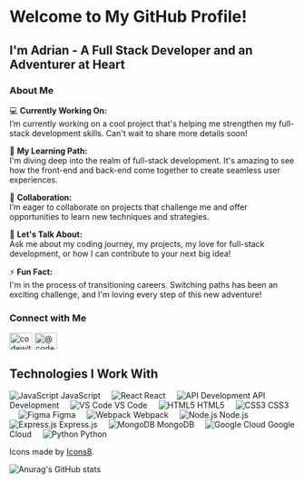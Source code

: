# Welcome to My GitHub Profile!

## I'm Adrian - A Full Stack Developer and an Adventurer at Heart

### About Me

💻 **Currently Working On:**  
I’m currently working on a cool project that's helping me strengthen my full-stack development skills. Can't wait to share more details soon!

🌱 **My Learning Path:**  
I'm diving deep into the realm of full-stack development. It's amazing to see how the front-end and back-end come together to create seamless user experiences.

👯 **Collaboration:**  
I’m eager to collaborate on projects that challenge me and offer opportunities to learn new techniques and strategies.

💬 **Let's Talk About:**  
Ask me about my coding journey, my projects, my love for full-stack development, or how I can contribute to your next big idea!

⚡ **Fun Fact:**  
I'm in the process of transitioning careers. Switching paths has been an exciting challenge, and I'm loving every step of this new adventure!

### Connect with Me

<p align="left">
<a href="https://twitter.com/codewithadrian" target="blank"><img align="center" src="https://raw.githubusercontent.com/rahuldkjain/github-profile-readme-generator/master/src/images/icons/Social/twitter.svg" alt="codewithadrian" height="30" width="40" /></a>
<a href="https://hashnode.com/@codewithadrian" target="blank"><img align="center" src="https://raw.githubusercontent.com/rahuldkjain/github-profile-readme-generator/master/src/images/icons/Social/hashnode.svg" alt="@codewithadrian" height="30" width="40" /></a>
</p>

  
## Technologies I Work With

<p>
  <img src="https://img.icons8.com/color/24/000000/javascript.png" alt="JavaScript" /> JavaScript
  &nbsp;&nbsp;&nbsp;
  <img src="https://img.icons8.com/color/24/000000/react-native.png" alt="React" /> React
  &nbsp;&nbsp;&nbsp;
  <img src="https://img.icons8.com/ios/24/ffffff/api-settings.png" alt="API Development" /> API Development
  &nbsp;&nbsp;&nbsp;
  <img src="https://img.icons8.com/color/24/000000/visual-studio-code-2019.png" alt="VS Code" /> VS Code
  &nbsp;&nbsp;&nbsp;
  <img src="https://img.icons8.com/color/24/000000/html-5--v1.png" alt="HTML5" /> HTML5
  &nbsp;&nbsp;&nbsp;
  <img src="https://img.icons8.com/color/24/000000/css3.png" alt="CSS3" /> CSS3
  &nbsp;&nbsp;&nbsp;
  <img src="https://img.icons8.com/color/24/000000/figma.png" alt="Figma" /> Figma
  &nbsp;&nbsp;&nbsp;
  <img src="https://img.icons8.com/dusk/24/000000/webpack.png" alt="Webpack" /> Webpack
  &nbsp;&nbsp;&nbsp;
  <img src="https://img.icons8.com/color/24/000000/nodejs.png" alt="Node.js" /> Node.js
  &nbsp;&nbsp;&nbsp;
  <img src="https://img.icons8.com/color/24/000000/express.png" alt="Express.js" /> Express.js
  &nbsp;&nbsp;&nbsp;
  <img src="https://img.icons8.com/color/24/000000/mongodb.png" alt="MongoDB" /> MongoDB
  &nbsp;&nbsp;&nbsp;
  <img src="https://img.icons8.com/color/24/000000/google-cloud.png" alt="Google Cloud" /> Google Cloud
  &nbsp;&nbsp;&nbsp;
  <img src="https://img.icons8.com/color/24/000000/python.png" alt="Python" /> Python
</p>

Icons made by [Icons8](https://www.icons8.com).


![Anurag's GitHub stats](https://github-readme-stats.vercel.app/api?username=amay0808&show_icons=true)




